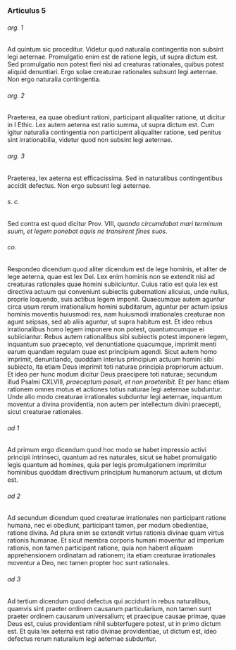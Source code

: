 ### Articulus 5

###### arg. 1
Ad quintum sic proceditur. Videtur quod naturalia contingentia non subsint legi aeternae. Promulgatio enim est de ratione legis, ut supra dictum est. Sed promulgatio non potest fieri nisi ad creaturas rationales, quibus potest aliquid denuntiari. Ergo solae creaturae rationales subsunt legi aeternae. Non ergo naturalia contingentia.

###### arg. 2
Praeterea, ea quae obediunt rationi, participant aliqualiter ratione, ut dicitur in I Ethic. Lex autem aeterna est ratio summa, ut supra dictum est. Cum igitur naturalia contingentia non participent aliqualiter ratione, sed penitus sint irrationabilia, videtur quod non subsint legi aeternae.

###### arg. 3
Praeterea, lex aeterna est efficacissima. Sed in naturalibus contingentibus accidit defectus. Non ergo subsunt legi aeternae.

###### s. c.
Sed contra est quod dicitur Prov. VIII, *quando circumdabat mari terminum suum, et legem ponebat aquis ne transirent fines suos*.

###### co.
Respondeo dicendum quod aliter dicendum est de lege hominis, et aliter de lege aeterna, quae est lex Dei. Lex enim hominis non se extendit nisi ad creaturas rationales quae homini subiiciuntur. Cuius ratio est quia lex est directiva actuum qui conveniunt subiectis gubernationi alicuius, unde nullus, proprie loquendo, suis actibus legem imponit. Quaecumque autem aguntur circa usum rerum irrationalium homini subditarum, aguntur per actum ipsius hominis moventis huiusmodi res, nam huiusmodi irrationales creaturae non agunt seipsas, sed ab aliis aguntur, ut supra habitum est. Et ideo rebus irrationalibus homo legem imponere non potest, quantumcumque ei subiiciantur. Rebus autem rationalibus sibi subiectis potest imponere legem, inquantum suo praecepto, vel denuntiatione quacumque, imprimit menti earum quandam regulam quae est principium agendi. Sicut autem homo imprimit, denuntiando, quoddam interius principium actuum homini sibi subiecto, ita etiam Deus imprimit toti naturae principia propriorum actuum. Et ideo per hunc modum dicitur Deus praecipere toti naturae; secundum illud Psalmi CXLVIII, *praeceptum posuit, et non praeteribit*. Et per hanc etiam rationem omnes motus et actiones totius naturae legi aeternae subduntur. Unde alio modo creaturae irrationales subduntur legi aeternae, inquantum moventur a divina providentia, non autem per intellectum divini praecepti, sicut creaturae rationales.

###### ad 1
Ad primum ergo dicendum quod hoc modo se habet impressio activi principii intrinseci, quantum ad res naturales, sicut se habet promulgatio legis quantum ad homines, quia per legis promulgationem imprimitur hominibus quoddam directivum principium humanorum actuum, ut dictum est.

###### ad 2
Ad secundum dicendum quod creaturae irrationales non participant ratione humana, nec ei obediunt, participant tamen, per modum obedientiae, ratione divina. Ad plura enim se extendit virtus rationis divinae quam virtus rationis humanae. Et sicut membra corporis humani moventur ad imperium rationis, non tamen participant ratione, quia non habent aliquam apprehensionem ordinatam ad rationem; ita etiam creaturae irrationales moventur a Deo, nec tamen propter hoc sunt rationales.

###### ad 3
Ad tertium dicendum quod defectus qui accidunt in rebus naturalibus, quamvis sint praeter ordinem causarum particularium, non tamen sunt praeter ordinem causarum universalium; et praecipue causae primae, quae Deus est, cuius providentiam nihil subterfugere potest, ut in primo dictum est. Et quia lex aeterna est ratio divinae providentiae, ut dictum est, ideo defectus rerum naturalium legi aeternae subduntur.

